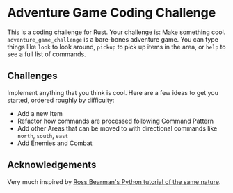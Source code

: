 # Adventure Game Coding Challenge

This is a coding challenge for Rust. Your challenge is: Make something cool. `adventure_game_challenge` is a bare-bones adventure game. You can type things like `look` to look around, `pickup` to pick up items in the area, or `help` to see a full list of commands.

## Challenges

Implement anything that you think is cool. Here are a few ideas to get you started, ordered roughly by difficulty:

* Add a new Item
* Refactor how commands are processed following Command Pattern
* Add other Areas that can be moved to with directional commands like `north`, `south`, `east`
* Add Enemies and Combat

## Acknowledgements

Very much inspired by [Ross Bearman's Python tutorial of the same nature](https://github.com/rossbearman/termisoc-python-tutorial/).
